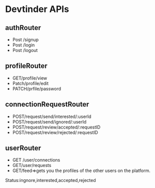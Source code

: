 # Devtinder APIs

## authRouter

- Post /signup
- Post /login
- Post /logout

## profileRouter

- GET/profile/view
- Patch/profile/edit
- PATCH/prfile/password

## connectionRequestRouter

- POST/request/send/interested/:userId
- POST/request/send/ignored/:userId
- POST/request/review/accepted/:requestID
- POST/request/review/rejected/:requestID

## userRouter

- GET /user/connections
- GET/user/requests
- GET/feed=>gets you the profiles of the other users on the platform.

Status:ingnore,interested,accepted,rejected
